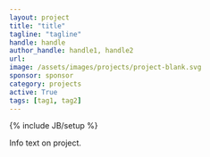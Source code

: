 ```yaml
---
layout: project
title: "title"
tagline: "tagline"
handle: handle
author_handle: handle1, handle2
url: 
image: /assets/images/projects/project-blank.svg
sponsor: sponsor
category: projects
active: True
tags: [tag1, tag2]
---
```

{% include JB/setup %}

Info text on project.